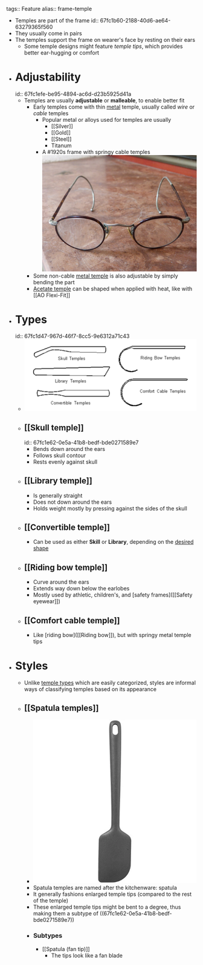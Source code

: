 tags:: Feature
alias:: frame-temple

- Temples are part of the frame
  id:: 67fc1b60-2188-40d6-ae64-63279365f560
- They usually come in pairs
- The temples support the frame on wearer's face by resting on their ears
	- Some temple designs might feature *temple tips*, which provides better ear-hugging or comfort
- # Adjustability
  id:: 67fc1efe-be95-4894-ac6d-d23b5925d41a
	- Temples are usually **adjustable** or **malleable**, to enable better fit
		- Early temples come with thin [metal]([[Metal]]) temple, usually called *wire* or *cable* temples
			- Popular metal or alloys used for temples are usually
				- [[Silver]]
				- [[Gold]]
				- [[Steel]]
				- Titanum
			- A #1920s frame with springy cable temples
			  ![szemuveg-1920.jpeg](../assets/szemuveg-1920_1744575634994_0.jpeg)
		- Some non-cable [metal temple]([[Metal]]) is also adjustable by simply bending the part
		- [Acetate temple]([[Acetate]]) can be shaped when applied with heat, like with [[AO Flexi-Fit]]
- # Types
  id:: 67fc1d47-967d-46f7-8cc5-9e6312a71c43
	- ![temple_types.png](../assets/temple_types_1744576098669_0.png)
	- ## [[Skull temple]]
	  id:: 67fc1e62-0e5a-41b8-bedf-bde0271589e7
		- Bends down around the ears
		- Follows skull contour
		- Rests evenly against skull
	- ## [[Library temple]]
		- Is generally straight
		- Does not down around the ears
		- Holds weight mostly by pressing against the sides of the skull
	- ## [[Convertible temple]]
		- Can be used as either **Skill** or **Library**, depending on the [desired shape](((67fc1efe-be95-4894-ac6d-d23b5925d41a)))
	- ## [[Riding bow temple]]
		- Curve around the ears
		- Extends way down below the earlobes
		- Mostly used by athletic, children's, and [safety frames]([[Safety eyewear]])
	- ## [[Comfort cable temple]]
		- Like [riding bow]([[Riding bow]]), but with springy metal temple tips
- # Styles
	- Unlike [temple types](((67fc1d47-967d-46f7-8cc5-9e6312a71c43))) which are easily categorized, styles are informal ways of classifying temples based on its appearance
	- ## [[Spatula temples]]
		- ![spatula.webp](../assets/spatula_1744657795700_0.webp)
		- Spatula temples are named after the kitchenware: spatula
		- It generally fashions enlarged temple tips (compared to the rest of the temple)
		- These enlarged temple tips might be bent to a degree, thus making them a subtype of ((67fc1e62-0e5a-41b8-bedf-bde0271589e7))
		- ### Subtypes
			- [[Spatula (fan tip)]]
				- The tips look like a fan blade